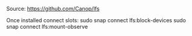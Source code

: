 Source: https://github.com/Canop/lfs

Once installed connect slots:
 sudo snap connect lfs:block-devices
 sudo snap connect lfs:mount-observe
